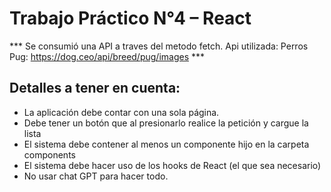 # Trabajo Práctico N°4 – React

*** Se consumió una API a traves del metodo fetch. Api utilizada: Perros Pug: https://dog.ceo/api/breed/pug/images ***

## Detalles a tener en cuenta:
* La aplicación debe contar con una sola página.
* Debe tener un botón que al presionarlo realice la petición y cargue la lista 
* El sistema debe contener al menos un componente hijo en la carpeta components 
* El sistema debe hacer uso de los hooks de React (el que sea necesario)
* No usar chat GPT para hacer todo.